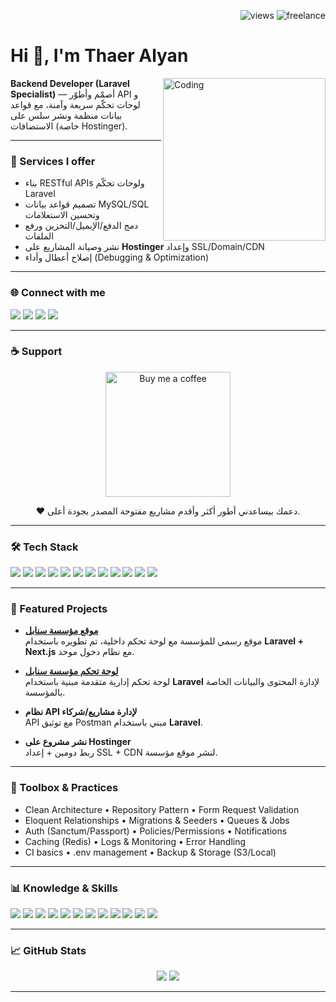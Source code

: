 <!-- Visitor badge + Open to work -->
<p align="right">
  <img src="https://komarev.com/ghpvc/?username=YOUR_USERNAME&label=Profile%20views&style=flat" alt="views" />
  <img src="https://img.shields.io/badge/Open%20to%20Freelance-Yes-success" alt="freelance" />
</p>

# Hi 👋, I'm Thaer Alyan
<img align="right" alt="Coding" width="260" src="https://camo.githubusercontent.com/9939f57a40461f1f7d5ee9c81e8f4634eb6a9339f5a3ced15f2ce471bb18b49b/68747470733a2f2f6d656469612e67697068792e636f6d2f6d656469612f4d3967624264396e6244724f5475314d71782f67697068792e676966" />

**Backend Developer (Laravel Specialist)** — أصمّم وأطوّر API و لوحات تحكّم سريعة وآمنة، مع قواعد بيانات منظمة ونشر سلس على الاستضافات (خاصة Hostinger).

---

### 🌟 Services I offer
- بناء RESTful APIs ولوحات تحكّم Laravel
- تصميم قواعد بيانات MySQL/SQL وتحسين الاستعلامات
- دمج الدفع/الإيميل/التخزين ورفع الملفات
- نشر وصيانة المشاريع على **Hostinger** وإعداد SSL/Domain/CDN
- إصلاح أعطال وأداء (Debugging & Optimization)

---

### 🌐 Connect with me
<p>
  <a href="mailto:thaeralyan726@gmail.com"><img src="https://img.shields.io/badge/Email-D14836?logo=gmail&logoColor=white" /></a>
  <a href="https://www.instagram.com/thaer_alyan?igsh=MXd6bGFpdHEwd2pyag=="><img src="https://img.shields.io/badge/Instagram-E4405F?logo=instagram&logoColor=white" /></a>
  <a href="https://www.linkedin.com/in/thaer-alyan-51b95727b?utm_source=share&utm_campaign=share_via&utm_content=profile&utm_medium=android_app"><img src="https://img.shields.io/badge/LinkedIn-0077B5?logo=linkedin&logoColor=white" /></a>
  <a href="https://www.facebook.com/share/174wNrRQm8/"><img src="https://img.shields.io/badge/Facebook-1877F2?logo=facebook&logoColor=white" /></a>
</p>

---

### ☕ Support
<p align="center">
  <a href="https://www.buymeacoffee.com/" target="_blank">
    <img src="https://cdn.buymeacoffee.com/buttons/v2/default-red.png" width="200" alt="Buy me a coffee" />
  </a>
</p>
<p align="center">❤️ دعمك بيساعدني أطور أكثر وأقدم مشاريع مفتوحة المصدر بجودة أعلى.</p>

---

### 🛠️ Tech Stack
<p>
  <img src="https://img.shields.io/badge/Laravel-FF2D20?logo=laravel&logoColor=white" />
  <img src="https://img.shields.io/badge/PHP-777BB4?logo=php&logoColor=white" />
  <img src="https://img.shields.io/badge/MySQL-4479A1?logo=mysql&logoColor=white" />
  <img src="https://img.shields.io/badge/Java-007396?logo=java&logoColor=white" />
  <img src="https://img.shields.io/badge/JavaScript-F7DF1E?logo=javascript&logoColor=black" />
  <img src="https://img.shields.io/badge/HTML5-E34F26?logo=html5&logoColor=white" />
  <img src="https://img.shields.io/badge/CSS3-1572B6?logo=css3&logoColor=white" />
  <img src="https://img.shields.io/badge/Bootstrap-7952B3?logo=bootstrap&logoColor=white" />
  <img src="https://img.shields.io/badge/Tailwind_CSS-38B2AC?logo=tailwind-css&logoColor=white" />
  <img src="https://img.shields.io/badge/Git-F05032?logo=git&logoColor=white" />
  <img src="https://img.shields.io/badge/GitHub-181717?logo=github&logoColor=white" />
  <img src="https://img.shields.io/badge/Hostinger-6747C7?logo=hostinger&logoColor=white" />
</p>

---
### 🚀 Featured Projects
- **[موقع مؤسسة سنابل](https://senabil-pal.org/)**  
  موقع رسمي للمؤسسة مع لوحة تحكم داخلية، تم تطويره باستخدام **Laravel + Next.js** مع نظام دخول موحد.  

- **[لوحة تحكم مؤسسة سنابل](https://s1.sanabelpanel.com/)**  
  لوحة تحكم إدارية متقدمة مبنية باستخدام **Laravel** لإدارة المحتوى والبيانات الخاصة بالمؤسسة.  

- **نظام API لإدارة مشاريع/شركاء**  
  API مع توثيق Postman مبني باستخدام **Laravel**.  

- **نشر مشروع على Hostinger**  
  ربط دومين + إعداد SSL + CDN لنشر موقع مؤسسة.


 ---

### 🧰 Toolbox & Practices
- Clean Architecture • Repository Pattern • Form Request Validation  
- Eloquent Relationships • Migrations & Seeders • Queues & Jobs  
- Auth (Sanctum/Passport) • Policies/Permissions • Notifications  
- Caching (Redis) • Logs & Monitoring • Error Handling  
- CI basics • .env management • Backup & Storage (S3/Local)

---

### 📊 Knowledge & Skills

<p>
  <img src="https://img.shields.io/badge/Laravel-90%25-red?style=for-the-badge&logo=laravel&logoColor=white" />
  <img src="https://img.shields.io/badge/PHP-90%25-777BB4?style=for-the-badge&logo=php&logoColor=white" />
  <img src="https://img.shields.io/badge/SQL-85%25-4479A1?style=for-the-badge&logo=mysql&logoColor=white" />
  <img src="https://img.shields.io/badge/Java-80%25-007396?style=for-the-badge&logo=java&logoColor=white" />
  <img src="https://img.shields.io/badge/JavaScript-75%25-F7DF1E?style=for-the-badge&logo=javascript&logoColor=black" />
  <img src="https://img.shields.io/badge/HTML5-70%25-E34F26?style=for-the-badge&logo=html5&logoColor=white" />
  <img src="https://img.shields.io/badge/CSS3-70%25-1572B6?style=for-the-badge&logo=css3&logoColor=white" />
  <img src="https://img.shields.io/badge/Bootstrap-98%25-7952B3?style=for-the-badge&logo=bootstrap&logoColor=white" />
  <img src="https://img.shields.io/badge/Tailwind-75%25-38B2AC?style=for-the-badge&logo=tailwind-css&logoColor=white" />
  <img src="https://img.shields.io/badge/Hostinger-90%25-6747C7?style=for-the-badge&logo=hostinger&logoColor=white" />
  <img src="https://img.shields.io/badge/Git-85%25-F05032?style=for-the-badge&logo=git&logoColor=white" />
  <img src="https://img.shields.io/badge/GitHub-85%25-181717?style=for-the-badge&logo=github&logoColor=white" />
</p>


---

### 📈 GitHub Stats
<p align="center">
  <img src="https://github-readme-stats.vercel.app/api?username=ThaerMAlyan&show_icons=true&theme=gotham" />
  <img src="https://github-readme-stats.vercel.app/api/top-langs/?username=ThaerMAlyan&layout=compact&theme=gotham" />
</p>


---



